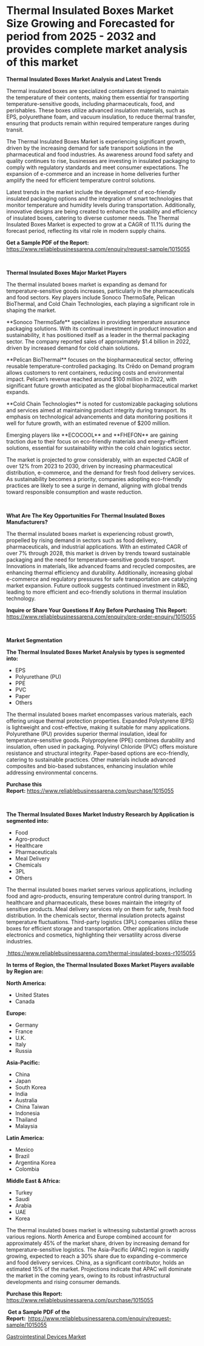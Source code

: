 <p><h1>Thermal Insulated Boxes Market Size Growing and Forecasted for period from 2025 - 2032 and provides complete market analysis of this market</h1></p><p><strong>Thermal Insulated Boxes Market Analysis and Latest Trends</strong></p>
<p><p>Thermal insulated boxes are specialized containers designed to maintain the temperature of their contents, making them essential for transporting temperature-sensitive goods, including pharmaceuticals, food, and perishables. These boxes utilize advanced insulation materials, such as EPS, polyurethane foam, and vacuum insulation, to reduce thermal transfer, ensuring that products remain within required temperature ranges during transit.</p><p>The Thermal Insulated Boxes Market is experiencing significant growth, driven by the increasing demand for safe transport solutions in the pharmaceutical and food industries. As awareness around food safety and quality continues to rise, businesses are investing in insulated packaging to comply with regulatory standards and meet consumer expectations. The expansion of e-commerce and an increase in home deliveries further amplify the need for efficient temperature control solutions.</p><p>Latest trends in the market include the development of eco-friendly insulated packaging options and the integration of smart technologies that monitor temperature and humidity levels during transportation. Additionally, innovative designs are being created to enhance the usability and efficiency of insulated boxes, catering to diverse customer needs. The Thermal Insulated Boxes Market is expected to grow at a CAGR of 11.1% during the forecast period, reflecting its vital role in modern supply chains.</p></p>
<p><strong>Get a Sample PDF of the Report:&nbsp;</strong> <a href="https://www.reliablebusinessarena.com/enquiry/request-sample/1015055?utm_campaign=1420&utm_medium=2&utm_source=Github&utm_content=ia&utm_term=05032025&utm_id=thermal-insulated-boxes">https://www.reliablebusinessarena.com/enquiry/request-sample/1015055</a></p>
<p>&nbsp;</p>
<p><strong>Thermal Insulated Boxes Major Market Players</strong></p>
<p><p>The thermal insulated boxes market is expanding as demand for temperature-sensitive goods increases, particularly in the pharmaceuticals and food sectors. Key players include Sonoco ThermoSafe, Pelican BioThermal, and Cold Chain Technologies, each playing a significant role in shaping the market.</p><p>**Sonoco ThermoSafe** specializes in providing temperature assurance packaging solutions. With its continual investment in product innovation and sustainability, it has positioned itself as a leader in the thermal packaging sector. The company reported sales of approximately $1.4 billion in 2022, driven by increased demand for cold chain solutions.</p><p>**Pelican BioThermal** focuses on the biopharmaceutical sector, offering reusable temperature-controlled packaging. Its Crēdo on Demand program allows customers to rent containers, reducing costs and environmental impact. Pelican’s revenue reached around $100 million in 2022, with significant future growth anticipated as the global biopharmaceutical market expands.</p><p>**Cold Chain Technologies** is noted for customizable packaging solutions and services aimed at maintaining product integrity during transport. Its emphasis on technological advancements and data monitoring positions it well for future growth, with an estimated revenue of $200 million.</p><p>Emerging players like **ECOCOOL** and **FHEFON** are gaining traction due to their focus on eco-friendly materials and energy-efficient solutions, essential for sustainability within the cold chain logistics sector.</p><p>The market is projected to grow considerably, with an expected CAGR of over 12% from 2023 to 2030, driven by increasing pharmaceutical distribution, e-commerce, and the demand for fresh food delivery services. As sustainability becomes a priority, companies adopting eco-friendly practices are likely to see a surge in demand, aligning with global trends toward responsible consumption and waste reduction.</p></p>
<p>&nbsp;</p>
<p><strong>What Are The Key Opportunities For Thermal Insulated Boxes Manufacturers?</strong></p>
<p><p>The thermal insulated boxes market is experiencing robust growth, propelled by rising demand in sectors such as food delivery, pharmaceuticals, and industrial applications. With an estimated CAGR of over 7% through 2028, this market is driven by trends toward sustainable packaging and the need for temperature-sensitive goods transport. Innovations in materials, like advanced foams and recycled composites, are enhancing thermal efficiency and durability. Additionally, increasing global e-commerce and regulatory pressures for safe transportation are catalyzing market expansion. Future outlook suggests continued investment in R&D, leading to more efficient and eco-friendly solutions in thermal insulation technology.</p></p>
<p><strong>Inquire or Share Your Questions If Any Before Purchasing This Report:</strong> <a href="https://www.reliablebusinessarena.com/enquiry/pre-order-enquiry/1015055?utm_campaign=1420&utm_medium=2&utm_source=Github&utm_content=ia&utm_term=05032025&utm_id=thermal-insulated-boxes">https://www.reliablebusinessarena.com/enquiry/pre-order-enquiry/1015055</a></p>
<p>&nbsp;</p>
<p><strong>Market Segmentation</strong></p>
<p><strong>The Thermal Insulated Boxes Market Analysis by types is segmented into:</strong></p>
<p><ul><li>EPS</li><li>Polyurethane (PU)</li><li>PPE</li><li>PVC</li><li>Paper</li><li>Others</li></ul></p>
<p><p>The thermal insulated boxes market encompasses various materials, each offering unique thermal protection properties. Expanded Polystyrene (EPS) is lightweight and cost-effective, making it suitable for many applications. Polyurethane (PU) provides superior thermal insulation, ideal for temperature-sensitive goods. Polypropylene (PPE) combines durability and insulation, often used in packaging. Polyvinyl Chloride (PVC) offers moisture resistance and structural integrity. Paper-based options are eco-friendly, catering to sustainable practices. Other materials include advanced composites and bio-based substances, enhancing insulation while addressing environmental concerns.</p></p>
<p><strong>Purchase this Report:&nbsp;</strong><a href="https://www.reliablebusinessarena.com/purchase/1015055?utm_campaign=1420&utm_medium=2&utm_source=Github&utm_content=ia&utm_term=05032025&utm_id=thermal-insulated-boxes">https://www.reliablebusinessarena.com/purchase/1015055</a></p>
<p>&nbsp;</p>
<p><strong>The Thermal Insulated Boxes Market Industry Research by Application is segmented into:</strong></p>
<p><ul><li>Food</li><li>Agro-product</li><li>Healthcare</li><li>Pharmaceuticals</li><li>Meal Delivery</li><li>Chemicals</li><li>3PL</li><li>Others</li></ul></p>
<p><p>The thermal insulated boxes market serves various applications, including food and agro-products, ensuring temperature control during transport. In healthcare and pharmaceuticals, these boxes maintain the integrity of sensitive products. Meal delivery services rely on them for safe, fresh food distribution. In the chemicals sector, thermal insulation protects against temperature fluctuations. Third-party logistics (3PL) companies utilize these boxes for efficient storage and transportation. Other applications include electronics and cosmetics, highlighting their versatility across diverse industries.</p></p>
<p><a href="https://www.reliablebusinessarena.com/thermal-insulated-boxes-r1015055?utm_campaign=1420&utm_medium=2&utm_source=Github&utm_content=ia&utm_term=05032025&utm_id=thermal-insulated-boxes">&nbsp;https://www.reliablebusinessarena.com/thermal-insulated-boxes-r1015055</a></p>
<p><strong>In terms of Region, the Thermal Insulated Boxes Market Players available by Region are:</strong></p>
<p>
    <p> <strong> North America: </strong>
        <ul>
            <li>United States</li>
            <li>Canada</li>
        </ul>
        </p> 
    <p> <strong> Europe: </strong>
        <ul>
            <li>Germany</li>
            <li>France</li>
            <li>U.K.</li>
            <li>Italy</li>
            <li>Russia</li>
        </ul>
        </p> 
    <p> <strong> Asia-Pacific: </strong>
        <ul>
            <li>China</li>
            <li>Japan</li>
            <li>South Korea</li>
            <li>India</li>
            <li>Australia</li>
            <li>China Taiwan</li>
            <li>Indonesia</li>
            <li>Thailand</li>
            <li>Malaysia</li>
        </ul>
        </p> 
    <p> <strong> Latin America: </strong>
        <ul>
            <li>Mexico</li>
            <li>Brazil</li>
            <li>Argentina Korea</li>
            <li>Colombia</li>
        </ul>
        </p> 
    <p> <strong> Middle East & Africa: </strong>
        <ul>
            <li>Turkey</li>
            <li>Saudi</li>
            <li>Arabia</li>
            <li>UAE</li>
            <li>Korea</li>
        </ul>
    </p>
    </p>
<p><p>The thermal insulated boxes market is witnessing substantial growth across various regions. North America and Europe combined account for approximately 45% of the market share, driven by increasing demand for temperature-sensitive logistics. The Asia-Pacific (APAC) region is rapidly growing, expected to reach a 30% share due to expanding e-commerce and food delivery services. China, as a significant contributor, holds an estimated 15% of the market. Projections indicate that APAC will dominate the market in the coming years, owing to its robust infrastructural developments and rising consumer demands.</p></p>
<p><strong>Purchase this Report: </strong><a href="https://www.reliablebusinessarena.com/purchase/1015055?utm_campaign=1420&utm_medium=2&utm_source=Github&utm_content=ia&utm_term=05032025&utm_id=thermal-insulated-boxes">https://www.reliablebusinessarena.com/purchase/1015055</a></p>
<p>&nbsp;<strong>Get a Sample PDF of the Report:&nbsp;&nbsp;</strong><a href="https://www.reliablebusinessarena.com/enquiry/request-sample/1015055?utm_campaign=1420&utm_medium=2&utm_source=Github&utm_content=ia&utm_term=05032025&utm_id=thermal-insulated-boxes">https://www.reliablebusinessarena.com/enquiry/request-sample/1015055</a></p>
<p><strong></strong></p>
<p><p><a href="https://github.com/willjis/Market-Research-Report-List-1/blob/main/gastrointestinal-devices-market.md?utm_campaign=1420&utm_medium=2&utm_source=Github&utm_content=ia&utm_term=05032025&utm_id=thermal-insulated-boxes">Gastrointestinal Devices Market</a></p></p>